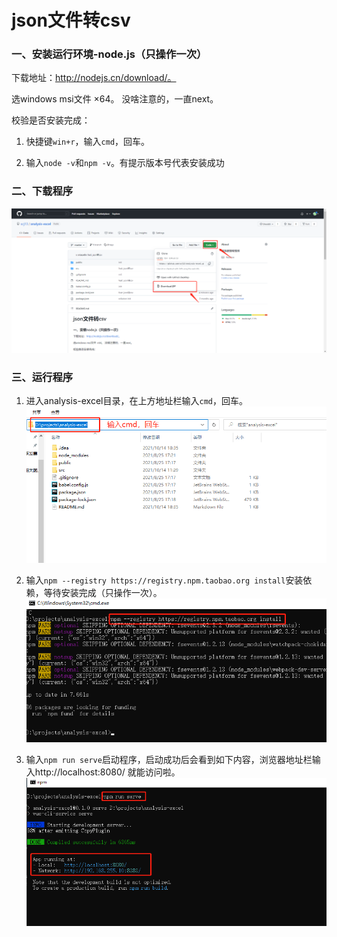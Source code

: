 # json文件转csv
### 一、安装运行环境-node.js（只操作一次）
下载地址：http://nodejs.cn/download/。

选windows msi文件 ×64。 没啥注意的，一直next。

校验是否安装完成：

1. 快捷键`win+r`，输入`cmd`，回车。

2. 输入`node -v`和`npm -v`。有提示版本号代表安装成功

### 二、下载程序
![4](./src/assets/4.png)

### 三、运行程序
1. 进入analysis-excel目录，在上方地址栏输入`cmd`，回车。
![1](./src/assets/1.png)

2. 输入`npm --registry https://registry.npm.taobao.org install`安装依赖，等待安装完成（只操作一次）。
![2](./src/assets/2.png)

3. 输入`npm run serve`启动程序，启动成功后会看到如下内容，浏览器地址栏输入http://localhost:8080/ 就能访问啦。
![3](./src/assets/3.png)
